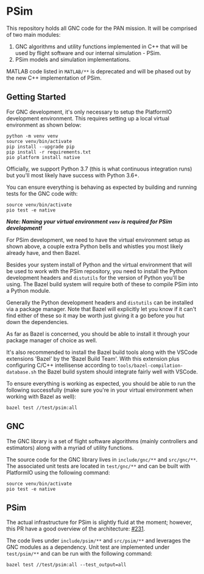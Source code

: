 
# PSim

This repository holds all GNC code for the PAN mission. It will be comprised of
two main modules:

 1. GNC algorithms and utility functions implemented in C++ that will be
    used by flight software and our internal simulation - PSim.
 2. PSim models and simulation implementations.

MATLAB code listed in `MATLAB/**` is deprecated and will be phased out by the
new C++ implementation of PSim.

## Getting Started

For GNC development, it's only necessary to setup the PlatformIO development
environment. This requires setting up a local virtual environment as shown
below:

    python -m venv venv
    source venv/bin/activate
    pip install --upgrade pip
    pip install -r requirements.txt
    pio platform install native

Officially, we support Python 3.7 (this is what continuous integration runs) but
you'll most likely have success with Python 3.6+.

You can ensure everything is behaving as expected by building and running tests
for the GNC code with:

    source venv/bin/activate
    pio test -e native

**_Note: Naming your virtual environment `venv` is required for PSim
development!_**

For PSim development, we need to have the virtual environment setup as shown
above, a couple extra Python bells and whistles you most likely already have,
and then Bazel.

Besides your system install of Python and the virtual environment that will be
used to work with the PSim repository, you need to install the Python
development headers and `distutils` for the version of Python you'll be using.
The Bazel build system will require both of these to compile PSim into a Python
module.

Generally the Python development headers and `distutils` can be installed via a
package manager. Note that Bazel will explicitly let you know if it can't find
either of these so it may be worth just giving it a go before you hut down the
dependencies.

As far as Bazel is concerned, you should be able to install it through your
package manager of choice as well.

It's also recommended to install the Bazel build tools along with the VSCode
extensions 'Bazel' by the 'Bazel Build Team'. With this extension plus
configuring C/C++ intellisense according to
`tools/bazel-compilation-database.sh` the Bazel build system should integrate
fairly well  with VSCode.

To ensure everything is working as expected, you should be able to run the
following successfully (make sure you're in your virtual environment when
working with Bazel as well):

    bazel test //test/psim:all

## GNC

The GNC library is a set of flight software algorithms (mainly controllers and
estimators) along with a myriad of utility functions.

The source code for the GNC library lives in `include/gnc/**` and `src/gnc/**`.
The associated unit tests are located in `test/gnc/**` and can be built with
PlatformIO using the following command:

    source venv/bin/activate
    pio test -e native

## PSim

The actual infrastructure for PSim is slightly fluid at the moment; however,
this PR have a good overview of the architecture: [#231](https://github.com/pathfinder-for-autonomous-navigation/psim/pull/231).

The code lives under `include/psim/**` and `src/psim/**` and leverages the GNC
modules as a dependency. Unit test are implemented under `test/psim/**` and can
be run with the following command:

    bazel test //test/psim:all --test_output=all
